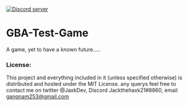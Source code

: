 <a href="https://tiny.cc/JaxksDC"><img src="https://discordapp.com/api/guilds/554059221847638040/embed.png" alt="Discord server"/></a>

# GBA-Test-Game

A game, yet to have a known future.....

### License:
This project and everything included in it (unless specified otherwise) is distributed and hosted under the MIT License.
any querys feel free to contact me on twitter @JaxkDev, Discord Jackthehaxk21#8860, email gangnam253@gmail.com